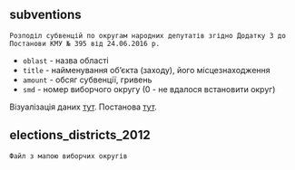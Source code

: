 ## subventions
    Розподіл субвенцій по округам народних депутатів згідно Додатку 3 до Постанови КМУ № 395 від 24.06.2016 р.
* ```oblast``` - назва області
* ```title``` - найменування об’єкта (заходу), його місцезнаходження
* ```amount``` - обсяг субвенції, гривень
* ```smd``` - номер виборчого округу (0 - не вдалося встановити округ)

Візуалізація даних [тут](https://rada.oporaua.org/mapa-subvencii-2016/).
Постанова [тут](http://zakon3.rada.gov.ua/laws/show/395-2016-%D0%BF/page3).
## elections_districts_2012
    Файл з мапою виборчих округів
